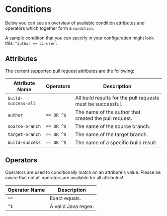 # Conditions

Below you can see an overview of available condition attributes and operators which together form a `condition`.

A sample condition that you can specify in your configuration might look this: `"author == ci-user:`

## Attributes

The current supported pull request attributes are the following:

| Attribute Name      | Operators   | Description                                                 |
|---------------------|-------------|-------------------------------------------------------------|
| `build-success-all` |             | All build results for the pull requests must be successful. |
| `author`            | `== OR ^$`  | The name of the author that created the pull request.       |
| `source-branch`     | `== OR ^$`  | The name of the source branch.                              |
| `target-branch`     | `== OR ^$`  | The name of the target branch.                              |
| `build-success`     | `== OR ^$`  | The name of a specific build result                         |


## Operators

Operators are used to conditionally match on an attribute's value. Please be aware that not all operators are available for all attributes!

| Operator Name   | Description         |
|-----------------|---------------------|
| `==`            | Exact equals.       |
| `^$`            | A valid Java regex. |v